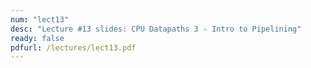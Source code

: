 ```yaml
---
num: "lect13"
desc: "Lecture #13 slides: CPU Datapaths 3 - Intro to Pipelining"
ready: false
pdfurl: /lectures/lect13.pdf
---
```


